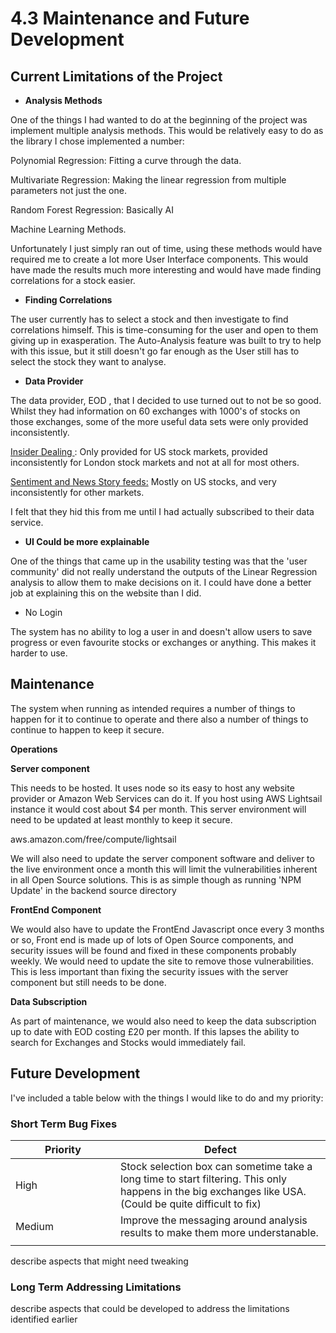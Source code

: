 # 4.3 Maintenance and Future Development

## Current Limitations of the Project

* **Analysis Methods**

One of the things I had wanted to do at the beginning of the project was implement multiple analysis methods. This would be relatively easy to do as the library I chose implemented a number:

Polynomial Regression: Fitting a curve through the data.

Multivariate Regression: Making the linear regression from multiple parameters not just the one.

Random Forest Regression: Basically AI&#x20;

Machine Learning Methods.

Unfortunately I just simply ran out of time, using these methods would have required me to create a lot more User Interface components. This would have made the results much more interesting and would have made finding correlations for a stock easier.

* **Finding Correlations**

The user currently has to select a stock and then investigate to find correlations himself. This is time-consuming for the user and open to them giving up in exasperation. The Auto-Analysis feature was built to try to help with this issue, but it still doesn't go far enough as the User still has to select the stock they want to analyse.

* **Data Provider**

The data provider, EOD , that I decided to use turned out to not be so good. Whilst they had information on 60 exchanges with 1000's of stocks on those exchanges,  some of the more useful data sets were only provided inconsistently.

[Insider Dealing ](https://mobitech-sheffield.co.uk/): Only provided for US stock markets, provided inconsistently for London stock markets and not at all for most others.

[Sentiment and News Story feeds:](https://mobitech-sheffield.co.uk/)  Mostly on US stocks, and very inconsistently for other markets.

I felt that they hid this from me until I had actually subscribed to their data service.

* **UI Could be more explainable**

One of the things that came up in the usability testing was that the 'user community' did not really understand the outputs of the Linear Regression analysis to allow them to make decisions on it. I could have done a better job at explaining this on the website than I did.

* No Login

The system has no ability to log a user in and doesn't allow users to save progress or even favourite stocks or exchanges or anything. This makes it harder to use.

## Maintenance

The system when running as intended requires a number of things to happen for it to continue to operate and there also a number of things to continue to happen to keep it secure.

**Operations**

**Server component**&#x20;

This needs to be hosted. It uses node so its easy to host any website provider or Amazon Web Services can do it. If you host using AWS Lightsail instance it would cost about $4 per month. This server environment will need to be updated at least monthly to keep it secure.

aws.amazon.com/free/compute/lightsail

We will also need to update the server component software and deliver to the live environment once a month this will limit the vulnerabilities inherent in all Open Source solutions. This is as simple though as running 'NPM Update' in the backend source directory

**FrontEnd Component**

We would also have to update the FrontEnd Javascript once every 3 months or so, Front end is made up of lots of Open Source components, and security issues will be found and fixed in these components probably weekly. We would need to update the site to remove those vulnerabilities. This is less important than fixing the security issues with the server component but still needs to be done.

**Data Subscription**

As part of maintenance, we would also need to keep the data subscription up to date with EOD costing £20 per month. If this lapses the ability to search for Exchanges and Stocks would immediately fail.





## Future Development

I've included a table below with the things I would like to do and my priority:

### Short Term Bug Fixes



<table data-full-width="true"><thead><tr><th width="152">Priority</th><th>Defect</th></tr></thead><tbody><tr><td>High</td><td>Stock selection box can sometime take a long time to start filtering. This only happens in the big exchanges like USA. (Could be quite difficult to fix)</td></tr><tr><td>Medium</td><td>Improve the messaging around analysis results to make them more understanable.</td></tr><tr><td></td><td></td></tr></tbody></table>



describe aspects that might need tweaking

### Long Term Addressing Limitations

describe aspects that could be developed to address the limitations identified earlier
